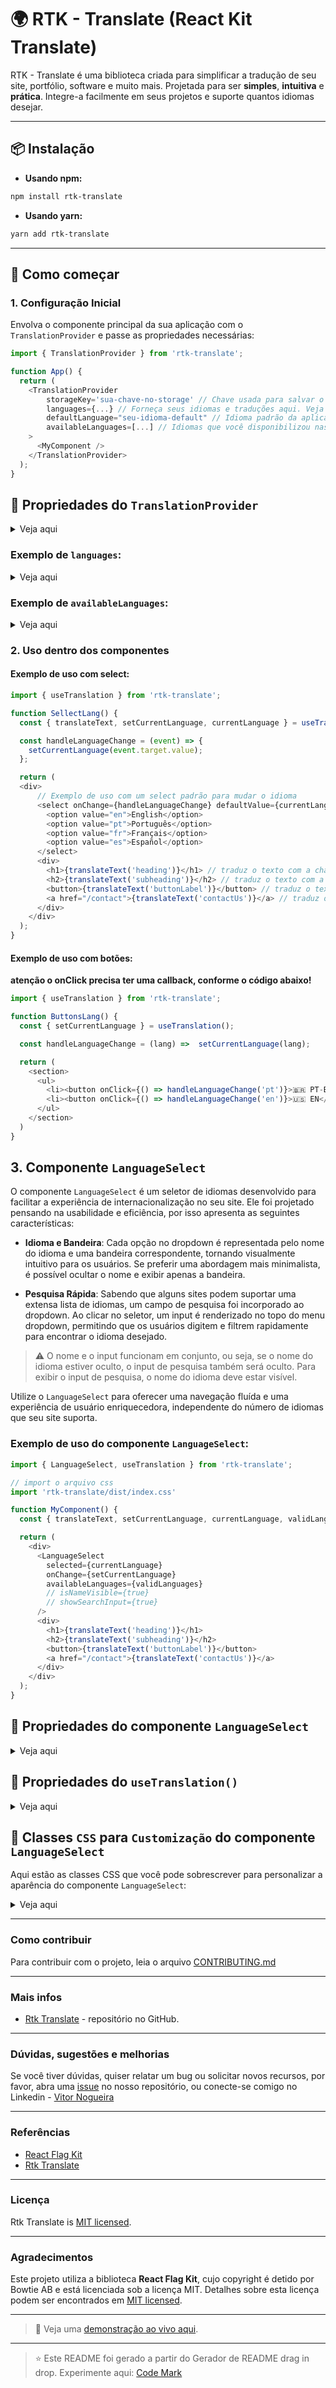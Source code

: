 # 🌍 RTK - Translate (React Kit Translate)

RTK - Translate é uma biblioteca criada para simplificar a tradução de seu site, portfólio, software e muito mais. Projetada para ser **simples**, **intuitiva** e **prática**. Integre-a facilmente em seus projetos e suporte quantos idiomas desejar.

---
## 📦 Instalação

- **Usando npm:**

```bash
npm install rtk-translate
```

- **Usando yarn:**

```bash
yarn add rtk-translate
```
--- 
## 🚀 Como começar

### 1. Configuração Inicial

Envolva o componente principal da sua aplicação com o `TranslationProvider` e passe as propriedades necessárias:

```typescript
import { TranslationProvider } from 'rtk-translate';

function App() {
  return (
    <TranslationProvider 
        storageKey='sua-chave-no-storage' // Chave usada para salvar o idioma selecionado no storage.
        languages={...} // Forneça seus idiomas e traduções aqui. Veja o exemplo abaixo.
        defaultLanguage="seu-idioma-default" // Idioma padrão da aplicação.
        availableLanguages=[...] // Idiomas que você disponibilizou nas traduções. Exemplo abaixo.
    >
      <MyComponent />
    </TranslationProvider>
  );
}
```

## 📝 Propriedades do `TranslationProvider`

<details>
<summary>Veja aqui</summary>


| Propriedade          | Tipo       | Descrição                                                                                                                       |
| -------------------- | ---------- | ------------------------------------------------------------------------------------------------------------------------------- |
| `storageKey`         | `string`   | Usado para salvar o idioma atual no localStorage, ela é opcional, caso não seja passada será salvo com a chave `rtk::language`. |
| `languages`          | `object`   | Objeto contendo os idiomas, chaves de identificação e as traduções desejadas.                                                   |
| `defaultLanguage`    | `string`   | Define um idioma padrão para o seu projeto, caso não seja passado será usado o valor default `pt`.                              |
| `availableLanguages` | `string[]` | Array contendo todos os idiomas disponíveis no seu array `languages`.                                                           |

</details>

### Exemplo de `languages`:

<details>
<summary>Veja aqui</summary>

```javascript
const languages = {
  pt: {
    heading: 'Título 1',
    subheading: 'Subtítulo A',
    buttonLabel: 'Clique Aqui',
    contactUs: 'Fale Conosco'
  },
  en: {
    heading: 'Title 1',
    subheading: 'Subheading A',
    buttonLabel: 'Click Here',
    contactUs: 'Contact Us'
  },
  fr: {
    heading: 'Titre 1',
    subheading: 'Sous-titre A',
    buttonLabel: 'Cliquez ici',
    contactUs: 'Contactez-nous'
  },
  es: {
    heading: 'Título 1',
    subheading: 'Subtítulo A',
    buttonLabel: 'Haz clic aquí',
    contactUs: 'Contáctenos'
  }
  // ...
}
```
</details>


### Exemplo de `availableLanguages`:

<details>
<summary>Veja aqui</summary>

```typescript
const availableLanguages = ['pt', 'en', 'fr', 'es'];
```

</details>


### 2. Uso dentro dos componentes

#### Exemplo de uso com select:

```typescript
import { useTranslation } from 'rtk-translate';

function SellectLang() {
  const { translateText, setCurrentLanguage, currentLanguage } = useTranslation();

  const handleLanguageChange = (event) => {
    setCurrentLanguage(event.target.value);
  };

  return (
  <div>
      // Exemplo de uso com um select padrão para mudar o idioma
      <select onChange={handleLanguageChange} defaultValue={currentLanguage}>
        <option value="en">English</option>
        <option value="pt">Português</option>
        <option value="fr">Français</option>
        <option value="es">Español</option>
      </select>
      <div>
        <h1>{translateText('heading')}</h1> // traduz o texto com a chave 'heading'
        <h2>{translateText('subheading')}</h2> // traduz o texto com a chave 'subheading'
        <button>{translateText('buttonLabel')}</button> // traduz o texto com a chave 'buttonLabel'
        <a href="/contact">{translateText('contactUs')}</a> // traduz o texto com a chave 'contactUs'
      </div>
    </div>
  );
}
```

#### Exemplo de uso com botões:
**atenção o onClick precisa ter uma callback, conforme o código abaixo!**
```typescript
import { useTranslation } from 'rtk-translate';

function ButtonsLang() {
  const { setCurrentLanguage } = useTranslation();

  const handleLanguageChange = (lang) =>  setCurrentLanguage(lang);

  return (
    <section>
      <ul>
        <li><button onClick={() => handleLanguageChange('pt')}>🇧🇷 PT-BR</button></li>
        <li><button onClick={() => handleLanguageChange('en')}>🇺🇸 EN</button></li>
      </ul>
    </section>
  )
}
```


## 3. Componente `LanguageSelect`
O componente `LanguageSelect` é um seletor de idiomas desenvolvido para facilitar a experiência de internacionalização no seu site. Ele foi projetado pensando na usabilidade e eficiência, por isso apresenta as seguintes características:

- **Idioma e Bandeira**: Cada opção no dropdown é representada pelo nome do idioma e uma bandeira correspondente, tornando visualmente intuitivo para os usuários. Se preferir uma abordagem mais minimalista, é possível ocultar o nome e exibir apenas a bandeira.

- **Pesquisa Rápida**: Sabendo que alguns sites podem suportar uma extensa lista de idiomas, um campo de pesquisa foi incorporado ao dropdown. Ao clicar no seletor, um input é renderizado no topo do menu dropdown, permitindo que os usuários digitem e filtrem rapidamente para encontrar o idioma desejado.

>⚠️ O nome e o input funcionam em conjunto, ou seja, se o nome do idioma estiver oculto, o input de pesquisa também será oculto. Para exibir o input de pesquisa, o nome do idioma deve estar visível.

Utilize o `LanguageSelect` para oferecer uma navegação fluída e uma experiência de usuário enriquecedora, independente do número de idiomas que seu site suporta.

### Exemplo de uso do componente `LanguageSelect`:
```typescript
import { LanguageSelect, useTranslation } from 'rtk-translate';

// import o arquivo css 
import 'rtk-translate/dist/index.css'

function MyComponent() {
  const { translateText, setCurrentLanguage, currentLanguage, validLanguages } = useTranslation();

  return (
    <div>
      <LanguageSelect
        selected={currentLanguage}
        onChange={setCurrentLanguage}
        availableLanguages={validLanguages}
        // isNameVisible={true}
        // showSearchInput={true}
      />
      <div>
        <h1>{translateText('heading')}</h1>
        <h2>{translateText('subheading')}</h2>
        <button>{translateText('buttonLabel')}</button>
        <a href="/contact">{translateText('contactUs')}</a>
      </div>
    </div>
  );
}

```

## 📝 Propriedades do componente `LanguageSelect`

<details>
<summary>Veja aqui</summary>

| Propriedade          | Tipo       | Descrição                                                                                                                                                                              |
| -------------------- | ---------- | -------------------------------------------------------------------------------------------------------------------------------------------------------------------------------------- |
| `selected`           | `string`   | Idioma atual do site, pode ser obtido através da propriedade `currentLanguage` do `useTranslation()`.                                                                                  |
| `onChange`           | `function` | Função que muda o idioma atual do site. Pode ser obtida através da propriedade `setCurrentLanguage` do `useTranslation()`.                                                             |
| `availableLanguages` | `string[]` | Array que a `rtk-translate` já validou com base nos seus idiomas fornecidos ao `TranslationProvider`. É disponibilizado através da propriedade `validLanguages` do `useTranslation()`. |
| `isNameVisible`      | `boolean`  | Booleano que define se o nome do idioma será renderizado junto com a bandeira, o valor default é `true`.                                                                               |
| `showSearchInput`    | `boolean`  | Booleano que define se o campo de pesquisa será renderizado no dropdown, o valor default é `true`.                                                                                    |

</details>


## 📝 Propriedades do `useTranslation()`
<details>
<summary>Veja aqui</summary>

| Propriedade          | Tipo       | Descrição                                                                                                    |
| -------------------- | ---------- | ------------------------------------------------------------------------------------------------------------ |
| `translateText`      | `function` | Função que retorna a tradução correspondente à chave fornecida. Recebe a chave do texto que deseja traduzir. |
| `setCurrentLanguage` | `function` | Função que define o idioma atual do site. Recebe o novo idioma desejado como parâmetro.                      |
| `currentLanguage`    | `string`   | Representa o idioma atual em uso no site.                                                                    |
| `validLanguages`     | `string[]` | Array de idiomas validados pela `rtk-translate`, com base nos idiomas fornecidos ao `TranslationProvider`.   |

</details>


## 🎨 Classes `CSS` para `Customização` do componente `LanguageSelect`
Aqui estão as classes CSS que você pode sobrescrever para personalizar a aparência do componente `LanguageSelect`:
<details>
<summary>Veja aqui</summary>

| Classe                                               | Descrição                                        | Sobrescrição Sugerida                                                    |
| ---------------------------------------------------- | ------------------------------------------------ | ------------------------------------------------------------------------ |
| `.rtk-language-selector`                             | Estilização geral do seletor de idioma.          | `.rtk-language-selector { ... !important; }`                             |
| `.rtk-current-language`                              | Estilo do idioma atual exibido.                  | `.rtk-current-language { ... !important; }`                              |
| `.rtk-current-language > img`                        | Estilo da imagem/bandeira do idioma atual.       | `.rtk-current-language > img { ... !important; }`                        |
| `.rtk-languages-dropdown`                            | Estilo do menu dropdown que lista os idiomas.    | `.rtk-languages-dropdown { ... !important; }`                            |
| `.rtk-languages-dropdown .rtk-language-option > img` | Estilo da imagem/bandeira nos itens do dropdown. | `.rtk-languages-dropdown .rtk-language-option > img { ... !important; }` |
| `.rtk-language-option, .rtk-language-no-results`     | Estilo dos itens individuais no dropdown.        | `.rtk-language-option { ... !important; }`                               |
| `.rtk-language-option:last-child`                    | Estilo para o último item no dropdown.           | `.rtk-language-option:last-child { ... !important; }`                    |
| `.rtk-language-option:hover`                         | Estilo hover dos itens no dropdown.              | `.rtk-language-option:hover { ... !important; }`                         |
| `.rtk-language-input-search`                         | Estilo do campo de busca no dropdown.            | `.rtk-language-input-search { ... !important; }`                         |                                      


</details>

---
### Como contribuir
Para contribuir com o projeto, leia o arquivo [CONTRIBUTING.md](/CONTRIBUTING.md)

---
### Mais infos 
- [Rtk Translate](https://github.com/vitor-nogueira-dev/rtk-translate) - repositório no GitHub.

---
### Dúvidas, sugestões e melhorias 
Se você tiver dúvidas, quiser relatar um bug ou solicitar novos recursos, por favor, abra uma [issue](https://github.com/vitor-nogueira-dev/rtk-translate/issues) no nosso repositório, ou conecte-se comigo no Linkedin - [Vitor Nogueira](https://www.linkedin.com/in/vitor-nogueira-dev/)

---
### Referências
- [React Flag Kit](https://www.npmjs.com/package/react-flag-kit)
- [Rtk Translate](https://www.npmjs.com/package/rtk-translate)

---
### Licença
Rtk Translate is [MIT licensed](./LICENSE).

---
### Agradecimentos

Este projeto utiliza a biblioteca **React Flag Kit**, cujo copyright é detido por Bowtie AB e está licenciada sob a licença MIT. Detalhes sobre esta licença podem ser encontrados em [MIT licensed](./LICENSE-ReactFlagKit.txt).

---
> 🔗 Veja uma [demonstração ao vivo aqui](https://rtk-translate-demo.vercel.app/).

---
> ⭐️ Este README foi gerado a partir do Gerador de README drag in drop. Experimente aqui: [Code Mark](https://code-mark.vercel.app/)
